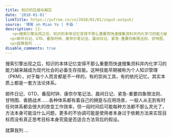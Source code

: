 ```yaml
---
title: 知识的压缩与解压
date: '2018-01-01'
linkTitle: https://yufree.cn/cn/2018/01/01/input-output/
source: '博客 on Miao Yu | 于淼 '
description: |2-
   <p>搜索引擎出现之后，知识的本体记忆变得不那么重要而快速搜集资料并内化学习的能力越来越成为现代社会的必备生存技能。这种技能早期被称为个人知识管理（PKM），对于每个人而言都是不一样的，有的崇尚工具，有的依托记忆，其实本质上都是一套方法论体系。</p>
  <p>邮件日记、GTD、番茄时钟、康奈尔笔记法、晨间日记、紧急-重要四象限法则、甘特图、香肠战术……各种体系都有着自己的拥趸与应用场景，一般人从无到有时任何体系都会很大的改变工作效率，但一段时间后可能每种方法都不那么灵光了，方法本身可能没什么问题，更多的不协调可能是使用者本身过于依赖方法来实现目标而没有真正思考目标本身究竟是否适合方法背后的假设。</p>
  <p>就算我列 ...
disable_comments: true
---
```

 <p>搜索引擎出现之后，知识的本体记忆变得不那么重要而快速搜集资料并内化学习的能力越来越成为现代社会的必备生存技能。这种技能早期被称为个人知识管理（PKM），对于每个人而言都是不一样的，有的崇尚工具，有的依托记忆，其实本质上都是一套方法论体系。</p>
<p>邮件日记、GTD、番茄时钟、康奈尔笔记法、晨间日记、紧急-重要四象限法则、甘特图、香肠战术……各种体系都有着自己的拥趸与应用场景，一般人从无到有时任何体系都会很大的改变工作效率，但一段时间后可能每种方法都不那么灵光了，方法本身可能没什么问题，更多的不协调可能是使用者本身过于依赖方法来实现目标而没有真正思考目标本身究竟是否适合方法背后的假设。</p>
<p>就算我列 ...